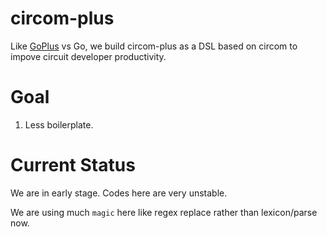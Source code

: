 # circom-plus

Like [GoPlus](https://github.com/goplus/gop) vs Go, we build circom-plus as a DSL based on circom to impove circuit developer productivity.

# Goal

1. Less boilerplate.

# Current Status

We are in early stage. Codes here are very unstable.

We are using much `magic` here like regex replace rather than lexicon/parse now.

